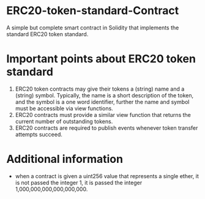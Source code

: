 # ERC20-token-standard-Contract
A simple but complete smart contract in Solidity that implements the standard ERC20 token standard.

# Important points about ERC20 token standard
1. ERC20 token contracts may give their tokens a (string) name and a (string) symbol. Typically, the name is a short description of the token, and the symbol is a one word identifier, further the name and symbol must be accessible via view functions.
2. ERC20 contracts must provide a similar view function that returns the current number of outstanding tokens.
3. ERC20 contracts are required to publish events whenever token transfer attempts succeed.





# Additional information 
* when a contract is given a uint256 value that represents a single ether, it is not passed the integer 1, it is passed the integer 1,000,000,000,000,000,000.
